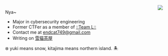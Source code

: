 <!-- <p align="center">
<img src="https://raw.githubusercontent.com/Endcat/Endcat/master/banner.png" />
</p> -->

<img src="https://moe-counter--nriver1.repl.co/get/@Endcat?theme=asoul" align="right"/>

Nya~
- Major in cybersecurity engineering
- Former CTFer as a member of [::Team L::](https://l.xdsec.org/about.html)
- Contact me at [endcat749@gmail.com](mailto:endcat749@gmail.com)
- Writing on [雪猫茶屋](https://mashiro.link)

❄️ yuki means snow, kitajima means northern island. 🏝️
